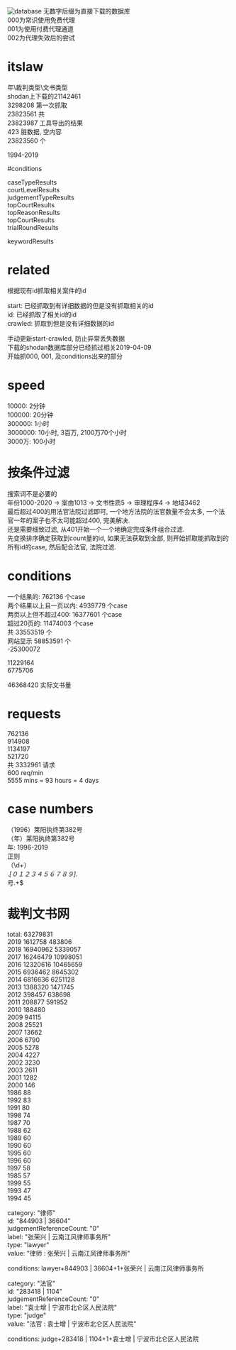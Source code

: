  ![database](./docs/data.PNG)
无数字后缀为直接下载的数据库   
000为常识使用免费代理  
001为使用付费代理通道  
002为代理失效后的尝试  


# itslaw  
年\裁判类型\文书类型  
shodan上下载的21142461  
3298208 第一次抓取  
23823561 共  
23823987 工具导出的结果  
423 脏数据, 空内容  
23823560 个  

1994-2019  


#conditions  

caseTypeResults  
courtLevelResults  
judgementTypeResults  
topCourtResults  
topReasonResults  
topCourtResults  
trialRoundResults  


keywordResults  

# related 
根据现有id抓取相关案件的id 

start: 已经抓取到有详细数据的但是没有抓取相关的id  
id: 已经抓取了相关id的id  
crawled: 抓取到但是没有详细数据的id  

手动更新start-crawled, 防止异常丢失数据  
下载的shodan数据库部分已经抓过相关2019-04-09  
开始抓000, 001, 及conditions出来的部分  

# speed 
10000: 2分钟  
100000: 20分钟  
300000: 1小时  
3000000: 10小时, 3百万, 2100万70个小时  
3000万: 100小时  

# 按条件过滤  
搜索词不是必要的  
年份1000-2020 -> 案由1013 -> 文书性质5 -> 审理程序4 -> 地域3462  
最后超过400的用法官法院过滤即可, 一个地方法院的法官数量不会太多, 一个法官一年的案子也不太可能超过400, 完美解决.  
还是需要细致过滤, 从401开始一个一个地确定完成条件组合过滤.  
先变换排序确定获取到count量的id, 如果无法获取到全部, 则开始抓取能抓取到的所有id的case, 然后配合法官, 法院过滤.  


# conditions 
一个结果的: 762136 个case  
两个结果以上且一页以内: 4939779 个case  
两页以上但不超过400: 16377601 个case  
超过20页的: 11474003 个case  
共 33553519 个  
网站显示 58853591 个  
-25300072  

11229164  
6775706  

46368420 实际文书量  
 
# requests  
762136  
914908  
1134197  
521720  
共 3332961 请求  
600 req/min  
5555 mins = 93 hours = 4 days  
 
# case numbers  
（1996）莱阳执终第382号  
（年）莱阳执终第382号  
年: 1996-2019  
正则  
（\d+）  
.*[０１２３４５６７８９].*  
号.+$  
 
# 裁判文书网  
total:  63279831  
2019 1612758 483806  
2018 16940962 5339057  
2017 16246479 10998051  
2016 12320616 10465659  
2015 6936462 8645302  
2014 6816636 6251128  
2013 1388320 1471745  
2012 398457 638698  
2011 208877 591952  
2010 188480  
2009 94115  
2008 25521  
2007 13662  
2006 6790  
2005 5278  
2004 4227  
2002 3230  
2003 2611  
2001 1282  
2000 146  
1986 88  
1992 83  
1991 80  
1998 74  
1987 70  
1988 62  
1989 60  
1990 60  
1995 60  
1996 60  
1997 58  
1985 57  
1999 55  
1993 47  
1994 45  
  
  
category: "律师"  
id: "844903 | 36604"  
judgementReferenceCount: "0"  
label: "张荣兴 | 云南江风律师事务所"  
type: "lawyer"  
value: "律师 : 张荣兴 | 云南江风律师事务所"  
  
conditions: lawyer+844903 | 36604+1+张荣兴 | 云南江风律师事务所  
  
category: "法官"  
id: "283418 | 1104"  
judgementReferenceCount: "0"  
label: "袁士增 | 宁波市北仑区人民法院"  
type: "judge"  
value: "法官 : 袁士增 | 宁波市北仑区人民法院"  
  
conditions: judge+283418 | 1104+1+袁士增 | 宁波市北仑区人民法院  
  
